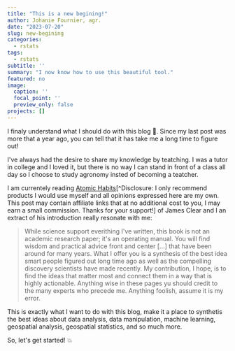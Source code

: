 ```yaml
---
title: "This is a new begining!"
author: Johanie Fournier, agr. 
date: "2023-07-20"
slug: new-begining
categories:
  - rstats
tags:
  - rstats
subtitle: ''
summary: "I now know how to use this beautiful tool."
featured: no
image:
  caption: ''
  focal_point: ''
  preview_only: false
projects: []
---
```




I finaly understand what I should do with this blog 🎉. Since my last post was more that a year ago, you can tell that it has take me a long time to figure out!

I've always had the desire to share my knowledge by teatching. I was a tutor in college and I loved it, but there is no way I can stand in front of a class all day so I choose to study agronomy insted of becoming a teatcher. 

I am currentely reading [Atomic Habits](https://www.amazon.com/Atomic-Habits-Proven-Build-Break/dp/0735211299/ref=tmm_hrd_swatch_0?_encoding=UTF8&amp;qid=1689816049&amp;sr=8-1&_encoding=UTF8&tag=johaniefourni-20&linkCode=ur2&linkId=943e1528bf42c9d9c22a441d320c04db&camp=1789&creative=9325)[^Disclosure: I only recommend products I would use myself and all opinions expressed here are my own. This post may contain affiliate links that at no additional cost to you, I may earn a small commission. Thanks for your support!] of James Clear and I an extract of his introduction really resonate with me: 

> While science support everithing I've written, this book is not an academic research paper; it's an operating manual. You will find wisdom and practical advice front and center [...] that have been around for many years. What I offer you is a synthesis of the best idea smart people figured out long time ago as well as the compelling discovery scientists have made recently. My contribution, I hope, is to find the ideas that matter most and connect them in a way that is highly actionable. Anything wise in these pages yu should credit to the many experts who precede me. Anything foolish, assume it is my error.

This is exactly what I want to do with this blog, make it a place to synthetis the best ideas about data analysis, data manipulation, machine learning, geospatial analysis, geospatial statistics, and so much more. 

So, let's get started! 💥
